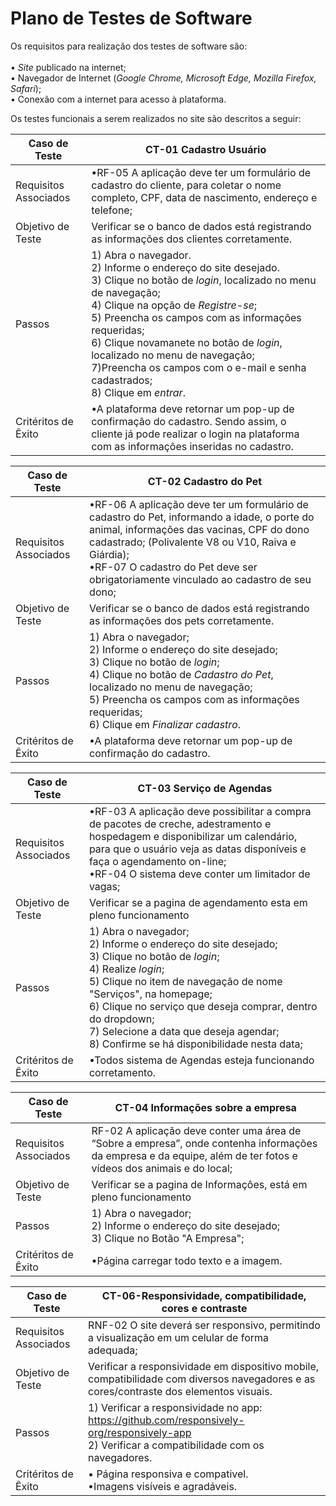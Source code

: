 # Plano de Testes de Software

Os requisitos para realização dos testes de software são:
<br><br>
 •	_Site_ publicado na internet;<br/>
 •	Navegador de Internet (_Google Chrome, Microsoft Edge, Mozilla Firefox, Safari_);<br/>
 •	Conexão com a internet para acesso à plataforma.<br/>

Os testes funcionais a serem realizados no site são descritos a seguir:
 

| **Caso de Teste** | **CT-01 Cadastro Usuário**|
|---|---|
| Requisitos Associados|•RF-05 A aplicação deve ter um formulário de cadastro do cliente, para coletar o nome completo, CPF, data de nascimento, endereço e telefone; |
|Objetivo de Teste | Verificar se o banco de dados está registrando as informações dos clientes corretamente.|
| Passos | 1) Abra o navegador.<br/> 2) Informe o endereço do site desejado. <br/> 3) Clique no botão de _login_, localizado no menu de navegação; <br/> 4) Clique na opção de _Registre-se_;<br/> 5) Preencha os campos com as informações requeridas;<br/> 6) Clique novamanete no botão de _login_, localizado no menu de navegação; <br/> 7)Preencha os campos com o e-mail e senha cadastrados;<br/> 8) Clique em _entrar_.|
|Critéritos de Êxito| •A plataforma deve retornar um pop-up de confirmação do cadastro. Sendo assim, o cliente já pode realizar o login na plataforma com as informações inseridas no cadastro. |

| **Caso de Teste** | **CT-02 Cadastro do Pet**|
|---|---|
| Requisitos Associados|•RF-06 A aplicação deve ter um formulário de cadastro do Pet, informando a idade, o porte do animal, informações das vacinas, CPF do dono cadastrado; (Polivalente V8 ou V10, Raiva e Giárdia);<br> •RF-07 O cadastro do Pet deve ser obrigatoriamente vinculado ao cadastro de seu dono; |
|Objetivo de Teste | Verificar se o banco de dados está registrando as informações dos pets corretamente.|
| Passos |1) Abra o navegador;<br/> 2) Informe o endereço do site desejado; <br/> 3) Clique no botão de _login_;  <br/>  4) Clique no botão de _Cadastro do Pet_, localizado no menu de navegação;  <br/> 5) Preencha os campos com as informações requeridas; <br/> 6) Clique em _Finalizar cadastro_.
|Critéritos de Êxito| •A plataforma deve retornar um pop-up de confirmação do cadastro. |

| **Caso de Teste** | **CT-03 Serviço de Agendas**|
|---|---|
| Requisitos Associados |•RF-03 A aplicação deve possibilitar a compra de pacotes de creche, adestramento e hospedagem e disponibilizar um calendário, para que o usuário veja as datas disponíveis e faça o agendamento on-line;<br> •RF-04 O sistema deve conter um limitador de vagas;  |
|Objetivo de Teste | Verificar se a pagina de agendamento esta em pleno funcionamento |
| Passos |  1) Abra o navegador;<br/> 2) Informe o endereço do site desejado; <br/> 3) Clique no botão de _login_;  <br/> 4) Realize _login_;<br/> 5) Clique no item de navegação de nome "Serviços", na homepage; <br/> 6) Clique no serviço que deseja comprar, dentro do dropdown; <br/> 7) Selecione a data que deseja agendar; <br/> 8) Confirme se há disponibilidade nesta data;|
|Critéritos de Êxito| •Todos sistema de Agendas esteja funcionando corretamento.|


|**Caso de Teste** | **CT-04 Informações sobre a empresa**|
|---|---|
| Requisitos Associados |RF-02 A aplicação deve conter uma área de “Sobre a empresa”, onde contenha informações da empresa e da equipe, além de ter fotos e vídeos dos animais e do local; |
|Objetivo de Teste | Verificar se a pagina de Informaçôes, está em pleno funcionamento |
| Passos | 1) Abra o navegador;<br/> 2) Informe o endereço do site desejado; <br/> 3) Clique no Botão "A Empresa"; |
|Critéritos de Êxito| •Página carregar todo texto e a imagem. |

 |**Caso de Teste** | **CT-06-Responsividade, compatibilidade, cores e contraste**|
|---|---|
| Requisitos Associados |RNF-02 O site deverá ser responsivo, permitindo a visualização em um celular de forma adequada; 
|Objetivo de Teste | Verificar a responsividade em dispositivo mobile, compatibilidade com diversos navegadores e as cores/contraste dos elementos visuais. |
| Passos |  1) Verificar a responsividade no app: https://github.com/responsively-org/responsively-app<br> 2) Verificar a compatibilidade com os navegadores. |
|Critéritos de Êxito| •	Página responsiva e compativel. <br> •Imagens visíveis e agradáveis.|



 

